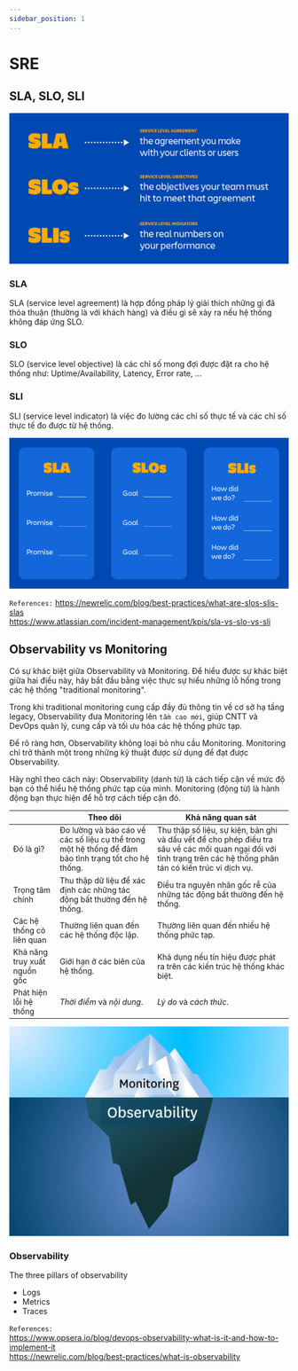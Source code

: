 ```yaml
---
sidebar_position: 1
---
```


# SRE
## SLA, SLO, SLI
![SLA, SLO, SLI](img/slo-vs-sla-vs-sli.jpg)

### SLA
SLA (service level agreement) là hợp đồng pháp lý giải thích những gì đã thỏa thuận (thường là với khách hàng) và điều gì sẽ xảy ra nếu hệ thống không đáp ứng SLO.       

### SLO
SLO (service level objective) là các chỉ số mong đợi được đặt ra cho hệ thống như: Uptime/Availability, Latency, Error rate, ...

### SLI
SLI (service level indicator) là việc đo lường các chỉ số thực tế và các chỉ số thực tế đo được từ hệ thống.    

![SLA, SLO, SLI](img/slo-vs-sla-vs-sli-1.jpg)

`References:`
https://newrelic.com/blog/best-practices/what-are-slos-slis-slas      
https://www.atlassian.com/incident-management/kpis/sla-vs-slo-vs-sli      


## Observability vs Monitoring
Có sự khác biệt giữa Observability và Monitoring. Để hiểu được sự khác biệt giữa hai điều này, hãy bắt đầu bằng việc thực sự hiểu những lỗ hổng trong các hệ thống "traditional monitoring".    

Trong khi traditional monitoring cung cấp đầy đủ thông tin về cơ sở hạ tầng legacy, Observability đưa Monitoring lên `tầm cao mới`, giúp CNTT và DevOps quản lý, cung cấp và tối ưu hóa các hệ thống phức tạp.     

Để rõ ràng hơn, Observability không loại bỏ nhu cầu Monitoring. Monitoring chỉ trở thành một trong những kỹ thuật được sử dụng để đạt được Observability.    

Hãy nghĩ theo cách này: Observability (danh từ) là cách tiếp cận về mức độ bạn có thể hiểu hệ thống phức tạp của mình. Monitoring (động từ) là hành động bạn thực hiện để hỗ trợ cách tiếp cận đó.    

|                              | Theo dõi                                                                                             | Khả năng quan sát                                                                                                                                                  |
| ---------------------------- | ---------------------------------------------------------------------------------------------------- | ------------------------------------------------------------------------------------------------------------------------------------------------------------------ |
| Đó là gì?                    | Đo lường và báo cáo về các số liệu cụ thể trong một hệ thống để đảm bảo tình trạng tốt cho hệ thống. | Thu thập số liệu, sự kiện, bản ghi và dấu vết để cho phép điều tra sâu về các mối quan ngại đối với tình trạng trên các hệ thống phân tán có kiến trúc vi dịch vụ. |
| Trọng tâm chính              | Thu thập dữ liệu để xác định các những tác động bất thường đến hệ thống.                             | Điều tra nguyên nhân gốc rễ của những tác động bất thường đến hệ thống.                                                                                            |
| Các hệ thống có liên quan    | Thường liên quan đến các hệ thống độc lập.                                                           | Thường liên quan đến nhiều hệ thống phức tạp.                                                                                                                     |
| Khả năng truy xuất nguồn gốc | Giới hạn ở các biên của hệ thống.                                                                    | Khả dụng nếu tín hiệu được phát ra trên các kiến trúc hệ thống khác biệt.                                                                                          |
| Phát hiện lỗi hệ thống       | _Thời điểm_ và _nội dung_.                                                                           | _Lý do_ và _cách thức_.                                                                                                                                            |   



![SLA, SLO, SLI](img/monitoring-vs-observability.jpg)

### Observability
The three pillars of observability
- Logs
- Metrics
- Traces

`References:`           
https://www.opsera.io/blog/devops-observability-what-is-it-and-how-to-implement-it     
https://newrelic.com/blog/best-practices/what-is-observability    

